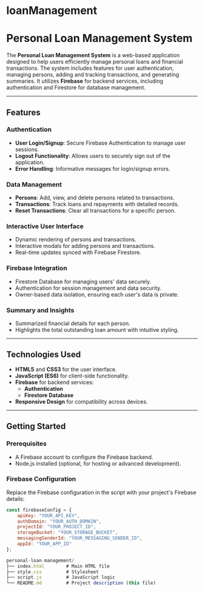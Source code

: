 # loanManagement
# Personal Loan Management System

The **Personal Loan Management System** is a web-based application designed to help users efficiently manage personal loans and financial transactions. The system includes features for user authentication, managing persons, adding and tracking transactions, and generating summaries. It utilizes **Firebase** for backend services, including authentication and Firestore for database management.

---

## Features

### Authentication
- **User Login/Signup**: Secure Firebase Authentication to manage user sessions.
- **Logout Functionality**: Allows users to securely sign out of the application.
- **Error Handling**: Informative messages for login/signup errors.

### Data Management
- **Persons**: Add, view, and delete persons related to transactions.
- **Transactions**: Track loans and repayments with detailed records.
- **Reset Transactions**: Clear all transactions for a specific person.

### Interactive User Interface
- Dynamic rendering of persons and transactions.
- Interactive modals for adding persons and transactions.
- Real-time updates synced with Firebase Firestore.

### Firebase Integration
- Firestore Database for managing users' data securely.
- Authentication for session management and data security.
- Owner-based data isolation, ensuring each user's data is private.

### Summary and Insights
- Summarized financial details for each person.
- Highlights the total outstanding loan amount with intuitive styling.

---

## Technologies Used

- **HTML5** and **CSS3** for the user interface.
- **JavaScript (ES6)** for client-side functionality.
- **Firebase** for backend services:
  - **Authentication**
  - **Firestore Database**
- **Responsive Design** for compatibility across devices.

---

## Getting Started

### Prerequisites
- A Firebase account to configure the Firebase backend.
- Node.js installed (optional, for hosting or advanced development).

### Firebase Configuration
Replace the Firebase configuration in the script with your project's Firebase details:
```javascript
const firebaseConfig = {
    apiKey: "YOUR_API_KEY",
    authDomain: "YOUR_AUTH_DOMAIN",
    projectId: "YOUR_PROJECT_ID",
    storageBucket: "YOUR_STORAGE_BUCKET",
    messagingSenderId: "YOUR_MESSAGING_SENDER_ID",
    appId: "YOUR_APP_ID"
};

personal-loan-management/
├── index.html        # Main HTML file
├── style.css         # Stylesheet
├── script.js         # JavaScript logic
└── README.md         # Project description (this file)
